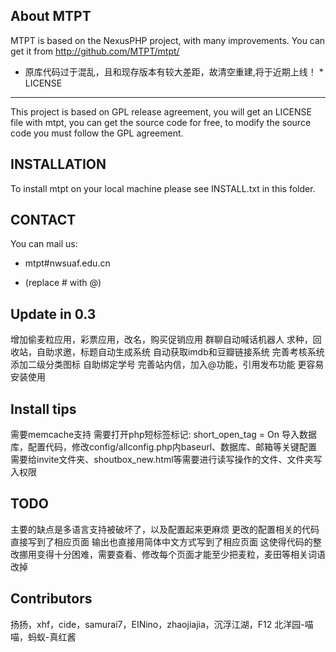 About MTPT
--------------------
MTPT is based on the NexusPHP project, with many improvements.
You can get it from http://github.com/MTPT/mtpt/
* 原库代码过于混乱，且和现存版本有较大差距，故清空重建,将于近期上线！ *
LICENSE
--------------------
This project is based on GPL release agreement, you will get an LICENSE file with mtpt, you can get the source code for free, to modify the source code you must follow the GPL agreement.

INSTALLATION
--------------------
To install mtpt on your local machine please see INSTALL.txt in this folder.

CONTACT
--------------------
You can  mail us:

- mtpt#nwsuaf.edu.cn
* (replace # with @)

Update in 0.3
--------------------------
增加偷麦粒应用，彩票应用，改名，购买促销应用
群聊自动喊话机器人
求种，回收站，自助求邀，标题自动生成系统
自动获取imdb和豆瓣链接系统
完善考核系统
添加二级分类图标
自助绑定学号
完善站内信，加入@功能，引用发布功能
更容易安装使用

Install tips
-------------
需要memcache支持
需要打开php短标签标记: short_open_tag = On
导入数据库，配置代码，修改config/allconfig.php内baseurl、数据库、邮箱等关键配置
需要给invite文件夹、shoutbox_new.html等需要进行读写操作的文件、文件夹写入权限

TODO
-----
主要的缺点是多语言支持被破坏了，以及配置起来更麻烦
更改的配置相关的代码直接写到了相应页面
输出也直接用简体中文方式写到了相应页面
这使得代码的整改挪用变得十分困难，需要查看、修改每个页面才能至少把麦粒，麦田等相关词语改掉


Contributors
------------
扬扬，xhf，cide，samurai7，EINino，zhaojiajia，沉浮江湖，F12
北洋园-喵喵，蚂蚁-真红酱
